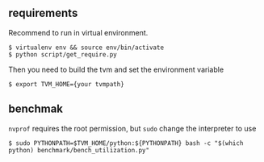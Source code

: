 ## requirements
Recommend to run in virtual environment.
```
$ virtualenv env && source env/bin/activate
$ python script/get_require.py
```

Then you need to build the tvm and set the environment variable
```
$ export TVM_HOME={your tvmpath}
```

## benchmak
`nvprof` requires the root permission, but `sudo` change the interpreter to use

```
$ sudo PYTHONPATH=$TVM_HOME/python:${PYTHONPATH} bash -c "$(which python) benchmark/bench_utilization.py"
```
